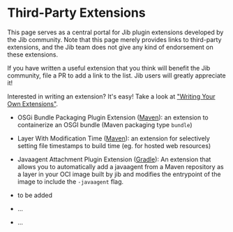 # Third-Party Extensions

This page serves as a central portal for Jib plugin extensions developed by the Jib community. Note that this page merely provides links to third-party extensions, and the Jib team does not give any kind of endorsement on these extensions.

If you have written a useful extension that you think will benefit the Jib community, file a PR to add a link to the list. Jib users will greatly appreciate it!

Interested in writing an extension? It's easy! Take a look at ["Writing Your Own Extensions"](../README.md#writing-your-own-extensions).

- OSGi Bundle Packaging Plugin Extension ([Maven](https://github.com/thought-gang/jib-maven-plugin-extension.git)): an extension to containerize an OSGI bundle (Maven packaging type `bundle`)
- Layer With Modification Time ([Maven](https://github.com/infobip/jib-layer-with-modification-time-extension-maven)): an extension for selectively setting file timestamps to build time (eg. for hosted web resources)
- Javaagent Attachment Plugin Extension ([Gradle](https://github.com/ryandens/javaagent-gradle-plugin#jib-integration)): An extension that allows you to automatically add a javaagent from a Maven repository as a layer in your OCI image built by jib and modifies the entrypoint of the image to include the `-javaagent` flag.

- to be added
- ... 
- ...
